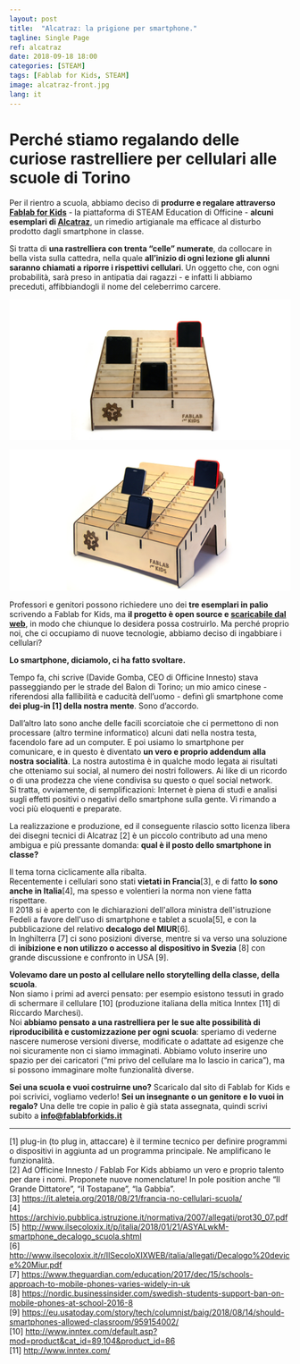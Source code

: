 ```yaml
---
layout: post
title:  "Alcatraz: la prigione per smartphone."
tagline: Single Page
ref: alcatraz
date: 2018-09-18 18:00
categories: [STEAM]
tags: [Fablab for Kids, STEAM]
image: alcatraz-front.jpg
lang: it
---
```


# Perché stiamo regalando delle curiose rastrelliere per cellulari alle scuole di Torino

Per il rientro a scuola, abbiamo deciso di **produrre e regalare attraverso [Fablab for Kids](http://fablabforkids.it)** - la piattaforma di STEAM Education di Officine - **alcuni esemplari di [Alcatraz](https://fablabforkids.it/scuole.html)**, un rimedio artigianale ma efficace al disturbo prodotto dagli smartphone in classe.  

Si tratta di **una rastrelliera con trenta “celle” numerate**, da collocare in bella vista sulla cattedra, nella quale **all’inizio di ogni lezione gli alunni saranno chiamati a riporre i rispettivi cellulari**. Un oggetto che, con ogni probabilità, sarà preso in antipatia dai ragazzi - e infatti li abbiamo preceduti, affibbiandogli il nome del celeberrimo carcere.


 ![Alcatraz](https://github.com/OfficineArduinoTorino/officine.cc/blob/master/images/blog/alcatraz-front.jpg?raw=true)


 ![Alcatraz](https://github.com/OfficineArduinoTorino/officine.cc/blob/master/images/blog/alcatraz-side.jpg?raw=true)


Professori e genitori possono richiedere uno dei **tre esemplari in palio** scrivendo a Fablab for Kids, ma **il progetto è open source e [scaricabile dal web](http://bit.ly/scarica_alcatraz)**, in modo che chiunque lo desidera possa costruirlo. Ma perché proprio noi, che ci occupiamo di nuove tecnologie, abbiamo deciso di ingabbiare i cellulari?

**Lo smartphone, diciamolo, ci ha fatto svoltare.** 

Tempo fa, chi scrive (Davide Gomba, CEO di Officine Innesto) stava passeggiando per le strade del Balon di Torino; un mio amico cinese - riferendosi alla fallibilità e caducità dell’uomo - definì gli smartphone come **dei plug-in [1] della nostra mente**. 
Sono d’accordo. 

Dall’altro lato sono anche delle facili scorciatoie che ci permettono di non processare (altro termine informatico) alcuni dati nella nostra testa, facendolo fare ad un computer. E poi usiamo lo smartphone per comunicare, e in questo è diventato **un vero e proprio addendum alla nostra socialità**. La nostra autostima è in qualche modo legata ai risultati che otteniamo sui social, al numero dei nostri followers. Ai like di un ricordo o di una prodezza che viene condivisa su questo o quel social network.   
Si tratta, ovviamente, di semplificazioni: Internet è piena di studi e analisi sugli effetti positivi o negativi dello smartphone sulla gente. Vi rimando a voci più eloquenti e preparate. 

La realizzazione e produzione, ed il conseguente rilascio sotto licenza libera dei disegni tecnici di Alcatraz [2] è un piccolo contributo ad una meno ambigua e più pressante domanda: **qual è il posto dello smartphone in classe?**

Il tema torna ciclicamente alla ribalta.  
Recentemente i cellulari sono stati **vietati in Francia**[3], e di fatto **lo sono anche in Italia**[4], ma spesso e volentieri la norma non viene fatta rispettare.  
Il 2018 si è aperto con le dichiarazioni dell'allora ministra dell'istruzione Fedeli a favore dell'uso di smartphone e tablet a scuola[5], e con la pubblicazione del relativo **decalogo del MIUR**[6].  
In Inghilterra [7] ci sono posizioni diverse, mentre si va verso una soluzione di **inibizione e non utilizzo o accesso al dispositivo in Svezia** [8] con grande discussione e confronto in USA [9].

**Volevamo dare un posto al cellulare nello storytelling della classe, della scuola**.  
Non siamo i primi ad averci pensato: per esempio esistono tessuti in grado di schermare il cellulare [10] (produzione italiana della mitica Inntex [11] di Riccardo Marchesi).   
Noi **abbiamo pensato a una rastrelliera per le sue alte possibilità di riproducibilità e customizzazione per ogni scuola**: speriamo di vederne nascere numerose versioni diverse, modificate o adattate ad esigenze che noi sicuramente non ci siamo immaginati.
Abbiamo voluto inserire uno spazio per dei caricatori (“mi privo del cellulare ma lo lascio in carica”), ma si possono immaginare molte funzionalità diverse.

**Sei una scuola e vuoi costruirne uno?** Scaricalo dal sito di Fablab for Kids e poi scrivici, vogliamo vederlo! **Sei un insegnante o un genitore e lo vuoi in regalo?** Una delle tre copie in palio è già stata assegnata, quindi scrivi subito a **info@fablabforkids.it**

---

[1] plug-in (to plug in, attaccare) è il termine tecnico per definire programmi o dispositivi in aggiunta ad un programma principale. Ne amplificano le funzionalità.  
[2] Ad Officine Innesto / Fablab For Kids abbiamo un vero e proprio talento per dare i nomi. Proponete nuove nomenclature! In pole position anche “Il Grande Dittatore”, “il Tostapane”, “la Gabbia”.   
[3] https://it.aleteia.org/2018/08/21/francia-no-cellulari-scuola/  
[4] https://archivio.pubblica.istruzione.it/normativa/2007/allegati/prot30_07.pdf  
[5] http://www.ilsecoloxix.it/p/italia/2018/01/21/ASYALwkM-smartphone_decalogo_scuola.shtml  
[6] http://www.ilsecoloxix.it/r/IlSecoloXIXWEB/italia/allegati/Decalogo%20device%20Miur.pdf  
[7] https://www.theguardian.com/education/2017/dec/15/schools-approach-to-mobile-phones-varies-widely-in-uk  
[8] https://nordic.businessinsider.com/swedish-students-support-ban-on-mobile-phones-at-school-2016-8  
[9] https://eu.usatoday.com/story/tech/columnist/baig/2018/08/14/should-smartphones-allowed-classroom/959154002/  
[10] http://www.inntex.com/default.asp?mod=product&cat_id=89,104&product_id=86  
[11] http://www.inntex.com/  
